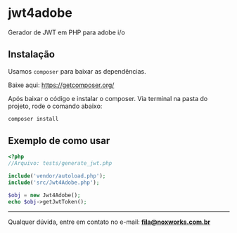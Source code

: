 # jwt4adobe
Gerador de JWT em PHP para adobe i/o

Instalação
----------

Usamos `composer` para baixar as dependências.

Baixe aqui: https://getcomposer.org/

Após baixar o código e instalar o composer. Via terminal na pasta do projeto, rode o comando abaixo:

```bash
composer install
```

Exemplo de como usar
--------------------
```php
<?php
//Arquivo: tests/generate_jwt.php

include('vendor/autoload.php');
include('src/Jwt4Adobe.php');

$obj = new Jwt4Adobe();
echo $obj->getJwtToken();
```

---

Qualquer dúvida, entre em contato no e-mail:
**fila@noxworks.com.br**
 

